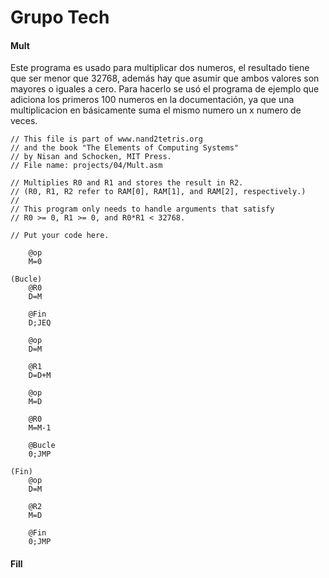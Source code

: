 # Grupo Tech

#### Mult
Este programa es usado para multiplicar dos numeros, el resultado tiene que ser menor que 32768, además hay que asumir que ambos valores son mayores o iguales a cero. Para hacerlo se usó el programa de ejemplo que adiciona los primeros 100 numeros en la documentación, ya que una multiplicacion en básicamente suma el mismo numero un x numero de veces.

```Hack
// This file is part of www.nand2tetris.org
// and the book "The Elements of Computing Systems"
// by Nisan and Schocken, MIT Press.
// File name: projects/04/Mult.asm

// Multiplies R0 and R1 and stores the result in R2.
// (R0, R1, R2 refer to RAM[0], RAM[1], and RAM[2], respectively.)
//
// This program only needs to handle arguments that satisfy
// R0 >= 0, R1 >= 0, and R0*R1 < 32768.

// Put your code here.

    @op
    M=0

(Bucle)
    @R0
    D=M 

    @Fin
    D;JEQ

    @op 
    D=M 

    @R1 
    D=D+M 

    @op 
    M=D 

    @R0
    M=M-1 

    @Bucle
    0;JMP

(Fin)
    @op 
    D=M 

    @R2
    M=D 

    @Fin
    0;JMP
```


#### Fill
